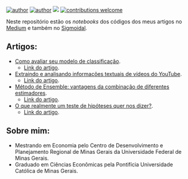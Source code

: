 [![author](https://img.shields.io/badge/author-marcelorandolfo-brightgreen.svg)](https://www.linkedin.com/in/marcelo-randolfo) 
[![author](https://img.shields.io/badge/curriculo-lattes-red.svg)](http://buscatextual.cnpq.br/buscatextual/visualizacv.do?id=K8074030J6) 
[![](https://img.shields.io/badge/python-3.5+-blue.svg)](https://www.python.org/downloads/release/python-365/) 
[![contributions welcome](https://img.shields.io/badge/contributions-welcome-brightgreen.svg?style=flat)](https://github.com/marcelorandolfo/data-science/issues)
  
Neste repositório estão os *notebooks* dos códigos dos meus artigos no [Medium](https://medium.com/@marcelorandolfo) e também no [Sigmoidal](https://sigmoidal.ai/author/marcelorandolfo/).

## Artigos:

* [Como avaliar seu modelo de classificação](https://github.com/marcelorandolfo/medium/blob/master/avaliacao_modelo.ipynb).
  * [Link do artigo](https://medium.com/data-hackers/como-avaliar-seu-modelo-de-classifica%C3%A7%C3%A3o-34e6f6011108).
* [Extraindo e analisando informações textuais de vídeos do YouTube](https://github.com/marcelorandolfo/medium/blob/master/extracao_legendas.ipynb).
  * [Link do artigo](https://medium.com/@marcelorandolfo/extraindo-e-analisando-dados-textuais-de-v%C3%ADdeos-do-youtube-d4a75a17a52e).
* [Método de Ensemble: vantagens da combinação de diferentes estimadores](https://github.com/marcelorandolfo/medium/blob/master/ensemble.ipynb).
  * [Link do artigo](https://sigmoidal.ai/metodo-de-ensemble-vantagens-da-combinacao-de-diferentes-estimadores/).
* [O que realmente um teste de hipóteses quer nos dizer?](https://github.com/marcelorandolfo/medium/blob/master/teste_de_hipoteses.ipynb).
  * [Link do artigo](https://medium.com/data-hackers/o-que-realmente-um-teste-de-hip%C3%B3teses-quer-nos-dizer-b82801b03529).


## Sobre mim:

* Mestrando em Economia pelo Centro de Desenvolvimento e Planejamento Regional de Minas Gerais da Universidade Federal de Minas Gerais.
* Graduado em Ciências Econômicas pela Pontifícia Universidade Católica de Minas Gerais.

